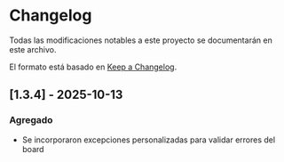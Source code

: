 # Changelog

Todas las modificaciones notables a este proyecto se documentarán en este archivo.

El formato está basado en [Keep a Changelog](https://keepachangelog.com/es/1.0.0/).


## [1.3.4] - 2025-10-13

### Agregado
- Se incorporaron excepciones personalizadas para validar errores del board 
